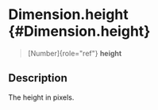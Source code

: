 Dimension.height {#Dimension.height}
================

> [Number]{role="ref"} **height**

Description
-----------

The height in pixels.
